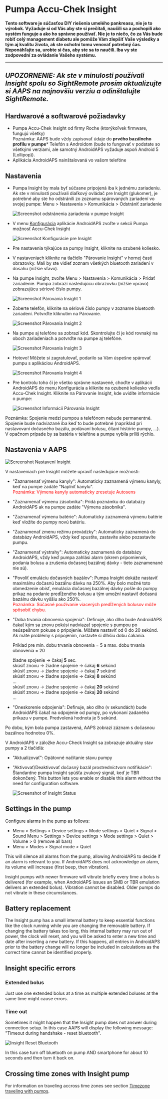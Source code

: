 # Pumpa Accu-Chek Insight

**Tento software je súčasťou DIY riešenia umelého pankreasu, nie je to výrobok. Vyžaduje si od Vás aby ste si prečítali, naučili sa a pochopili ako systém funguje a ako ho správne používať. Nie je to niečo, čo za Vás bude robiť celý management diabetu ale pomôže Vám zlepšiť Vaše výsledky a tým aj kvalitu života, ak ste ochotní tomu venovať potrebný čas. Neponáhľajte sa, urobte si čas, aby ste sa to naučili. Iba vy ste zodpovední za ovládanie Vašeho systému.**

* * *

## ***UPOZORNENIE:** Ak ste v minulosti používali Insight spolu so **SightRemote** prosím **aktualizujte si AAPS na najnovšiu verziu** a **odinštalujte SightRemote**.*

## Hardwarové a softwarové požiadavky

* Pumpa Accu-Chek Insight od firmy Roche (ktorýkoľvek firmware, fungujú všetky)
<br> Poznámka: AAPS bude vždy zapisovať údaje do <b>prvého bazálneho profilu v pumpe</b>* Telefón s Androidom (bude to fungovať v podstate so všetkými verziami, ale samotný AndroidAPS vyžaduje aspoň Android 5 (Lollipop)).
* Aplikácia AndroidAPS nainštalovaná vo vašom telefóne

## Nastavenia

* Pumpa Insight by mala byť súčasne pripojená iba k jednému zariadeniu. Ak ste v minulosti používali diaľkový ovládač pre Insight (glukomer), je potrebné aby ste ho odstránili zo zoznamu spárovaných zariadení vo svojej pumpe: Menu > Nastavenia > Komunikácia > Odstrániť zariadenie
    
    ![Screenshot odstránenia zariadenia v pumpe Insight](../images/Insight_RemoveMeter.png)

* V menu [Konfigurácia](../Configuration/Config-Builder) aplikácie AndroidAPS zvoľte v sekcii Pumpa možnosť Accu-Chek Insight
    
    ![Screenshot Konfigurácie pre Insight](../images/Insight_ConfigBuilder.png)

* Pre nastavenia týkajúce sa pumpy Insight, kliknite na ozubené koliesko.

* V nastaveniach kliknite na tlačidlo "Párovanie Insight" v hornej časti obrazovky. Mali by ste vidieť zoznam všetkých bluetooth zariadení v dosahu (nižšie vľavo).
* Na pumpe Insight, zvoľte Menu > Nastavenia > Komunikácia > Pridať zariadenie. Pumpa zobrazí nasledujúcu obrazovku (nižšie vpravo) zobrazujúcu sériové číslo pumpy.
    
    ![Screenshot Párovania Insight 1](../images/Insight_Pairing1.png)

* Zoberte telefón, kliknite na sériové číslo pumpy v zozname bluetooth zariadení. Potvrďte kliknutím na Párovanie.
    
    ![Screenshot Párovania Insight 2](../images/Insight_Pairing2.png)

* Na pumpe aj telefóne sa zobrazí kód. Skontrolujte či je kód rovnaký na oboch zariadeniach a potvrďte na pumpe aj telefóne.
    
    ![Screenshot Párovania Insight 3](../images/Insight_Pairing3.png)

* Hotovo! Môžete si zagratulovať, podarilo sa Vám úspešne spárovať pumpu s aplikáciou AndroidAPS.
    
    ![Screenshot Párovania Insight 4](../images/Insight_Pairing4.png)

* Pre kontrolu toho či je všetko správne nastavené, choďte v aplikácii AndroidAPS do menu Konfigurácia a kliknite na ozubené koliesko vedľa Accu-Chek Insight. Kliknite na Párovanie Insight, kde uvidíte informácie o pumpe:
    
    ![Screenshot Informácií Párovania Insight](../images/Insight_PairingInformation.png)

Poznámka: Spojenie medzi pumpou a telefónom nebude permanentné. Spojenie bude nadviazané iba keď to bude potrebné (napríklad pri nastavovaní dočasného bazálu, podávaní bolusu, čítaní histórie pumpy, ...). V opačnom prípade by sa batéria v telefóne a pumpe vybila príliš rýchlo.

## Nastavenia v AAPS

![Screenshot Nastavení Insight](../images/Insight_pairing.png)

V nastaveniach pre Insight môžete upraviť nasledujúce možnosti:

* "Zaznamenať výmenu kanyly": Automaticky zaznamená výmenu kanyly, keď na pumpe zadáte "Naplniť kanylu".  
    <font color="red">Poznámka: Výmena kanyly automaticky zresetuje Autosens</b></font>
* "Zaznamenať výmenu zásobníka": Pridá poznámku do databázy AndroidAPS ak na pumpe zadáte "Výmena zásobníka".
* "Zaznamenať výmenu batérie": Automaticky zaznamená výmenu batérie keď vložíte do pumpy novú batériu.
* "Zaznamenať zmenu režimu prevádzky": Automaticky zaznamená do databázy AndroidAPS, vždy keď spustíte, zastavíte alebo pozastavíte pumpu.
* "Zaznamenať výstrahy": Automaticky zaznamená do databázy AndroidAPS, vždy keď pumpa zahlási alarm (okrem pripomienok, podania bolusu a zrušenia dočasnej bazálnej dávky - tieto zaznamenané nie sú).
* "Povoliť emuláciu dočasných bazálov": Pumpa Insight dokáže nastaviť maximálnu dočasnú bazálnu dávku na 250%. Aby bolo možné toto obmedzenie obísť, emulácia dočasnej bazálnej dávky pošle do pumpy príkaz na podanie predĺženého bolusu a tým umožní nastaviť dočasnú bazálnu dávku vyššiu ako 250%.  
    <font color="red">Poznámka: Súčasné používanie viacerých predĺžených bolusov môže spôsobiť chybu.</font>
* "Doba trvania obnovenia spojenia": Definuje, ako dlho bude AndroidAPS čakať kým sa znovu pokúsi nadviazať spojenie s pumpou po neúspešnom pokuse o pripojenie. Môžete nastaviť od 0 do 20 sekúnd. Ak máte problémy s pripojením, nastavte si dlhšiu dobu čakania.   
      
    Príklad pre min. dobu trvania obnovenia = 5 a max. dobu trvania obnovenia = 20   
      
    žiadne spojenie -> čakaj **5** sec.   
    skúsiť znovu -> žiadne spojenie -> čakaj **6** sekúnd   
    skúsiť znovu -> žiadne spojenie -> čakaj **7** sekúnd   
    skúsiť znovu -> žiadne spojenie -> čakaj **8** sekúnd   
    ...   
    skúsiť znovu -> žiadne spojenie -> čakaj **20** sekúnd   
    skúsiť znovu -> žiadne spojenie -> čakaj **20** sekúnd   
    ...

* "Oneskorenie odpojenia": Definuje, ako dlho (v sekundách) bude AndroidAPS čakať na odpojenie od pumpy, po vykonaní zadaného príkazu v pumpe. Predvolená hodnota je 5 sekúnd.

Po dobu, kým bola pumpa zastavená, AAPS zobrazí záznam s dočasnou bazálnou hodnotou 0%.

V AndroidAPS v záložke Accu-Check Insight sa zobrazuje aktuálny stav pumpy a 2 tlačidlá:

* "Aktualizovať": Opätovné načítanie stavu pumpy
* "Aktivovať/Deaktivovať dočasný bazál prostredníctvom notifikácie": Štandardne pumpa Insight spúšťa zvukový signál, keď je TBR dokončený. This button lets you enable or disable this alarm without the need for configuration software.
    
    ![Screenshot of Insight Status](../images/Insight_Status2.png)

## Settings in the pump

Configure alarms in the pump as follows:

* Menu > Settings > Device settings > Mode settings > Quiet > Signal > Sound Menu > Settings > Device settings > Mode settings > Quiet > Volume > 0 (remove all bars)
* Menu > Modes > Signal mode > Quiet

This will silence all alarms from the pump, allowing AndroidAPS to decide if an alarm is relevant to you. If AndroidAPS does not acknowledge an alarm, its volume will increase (first beep, then vibration).

Insight pumps with newer firmware will vibrate briefly every time a bolus is delivered (for example, when AndroidAPS issues an SMB or TBR emulation delivers an extended bolus). Vibration cannot be disabled. Older pumps do not vibrate in these circumstances.

## Battery replacement

The Insight pump has a small internal battery to keep essential functions like the clock running while you are changing the removable battery. If changing the battery takes too long, this internal battery may run out of power, the clock will reset, and you will be asked to enter a new time and date after inserting a new battery. If this happens, all entries in AndroidAPS prior to the battery change will no longer be included in calculations as the correct time cannot be identified properly.

## Insight specific errors

### Extended bolus

Just use one extended bolus at a time as multiple extended boluses at the same time might cause errors.

### Time out

Sometimes it might happen that the Insight pump does not answer during connection setup. In this case AAPS will display the following message: "Timeout during handshake - reset bluetooth".

![Insight Reset Bluetooth](../images/Insight_ResetBT.png)

In this case turn off bluetooth on pump AND smartphone for about 10 seconds and then turn it back on.

## Crossing time zones with Insight pump

For information on traveling accross time zones see section [Timezone traveling with pumps](../Usage/Timezone-traveling#insight).